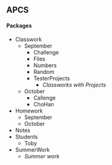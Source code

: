 ## APCS ##

#### Packages ####

* Classwork
  * September
    * Challenge
    * Files
    * Numbers
    * Random
    * TesterProjects
      * _Classworks with Projects_ 
  * October
    * Callenge
    * ChoHan
* Homework
  * September 
  * October
* Notes
* Students
  * Toby
* SummerWork
  * _Summer work_